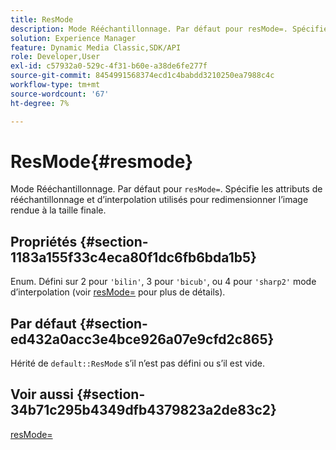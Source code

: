 ```yaml
---
title: ResMode
description: Mode Rééchantillonnage. Par défaut pour resMode=. Spécifie les attributs de rééchantillonnage et d’interpolation utilisés pour redimensionner l’image rendue à la taille finale.
solution: Experience Manager
feature: Dynamic Media Classic,SDK/API
role: Developer,User
exl-id: c57932a0-529c-4f31-b60e-a38de6fe277f
source-git-commit: 8454991568374ecd1c4babdd3210250ea7988c4c
workflow-type: tm+mt
source-wordcount: '67'
ht-degree: 7%

---
```


# ResMode{#resmode}

Mode Rééchantillonnage. Par défaut pour `resMode=`. Spécifie les attributs de rééchantillonnage et d’interpolation utilisés pour redimensionner l’image rendue à la taille finale.

## Propriétés {#section-1183a155f33c4eca80f1dc6fb6bda1b5}

Enum. Défini sur 2 pour `'bilin'`, 3 pour `'bicub'`, ou 4 pour `'sharp2'` mode d’interpolation (voir [resMode=](/help/aem-is-ir-api/ir-api/http-protocol/image-rendering-api-ref/c-ir-http-protocol-ref/c-ir-http-protocol-command-reference/r-ir-http-resmode.md) pour plus de détails).

## Par défaut {#section-ed432a0acc3e4bce926a07e9cfd2c865}

Hérité de `default::ResMode` s’il n’est pas défini ou s’il est vide.

## Voir aussi {#section-34b71c295b4349dfb4379823a2de83c2}

[resMode=](../../../../../ir-api/http-protocol/image-rendering-api-ref/c-ir-http-protocol-ref/c-ir-http-protocol-command-reference/r-ir-http-resmode.md#reference-851a5b636f8948cfb11456c9b7dab0d3)
